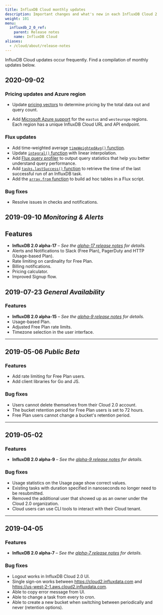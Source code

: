```yaml
---
title: InfluxDB Cloud monthly updates
description: Important changes and what's new in each InfluxDB Cloud 2.0 update.
weight: 101
menu:
  influxdb_2_0_ref:
    parent: Release notes
    name: InfluxDB Cloud
aliases:
  - /cloud/about/release-notes
---
```


InfluxDB Cloud updates occur frequently. Find a compilation of monthly updates below.

## 2020-09-02

### Pricing updates and Azure region

- Update [pricing vectors](/influxdb/v2.0/account-management/pricing-plans/#pricing-vect) to determine pricing by the total data out and query count.

- Add [Microsoft Azure support](/influxdb/v2.0/reference/urls/#microsoft-azure) for the `eastus` and `westeurope` regions. Each region has a unique InfluxDB Cloud URL and API endpoint.

### Flux updates

 - Add time-weighted average [`timeWeightedAvg()` function](/influxdb/v2.0/reference/flux/stdlib/built-in/transformations/aggregates/timeweightedavg/).
 - Update [`integral()` function](/influxdb/v2.0/reference/flux/stdlib/built-in/transformations/aggregates/integral/) with linear interpolation.
 - Add [Flux query profiler](/influxdb/v2.0/reference/flux/stdlib/profiler/#use-the-query-profiler-to-output-statistics-about-query-execution) to output query statistics that help you better understand query performance.
 - Add [`tasks.lastSuccess()` function](/influxdb/v2.0/reference/flux/stdlib/influxdb-tasks/lastsuccess/) to retrieve the time of the last successful run of an InfluxDB task.
 - Add the [`array.from` function](influxdb/v2.0/reference/flux/stdlib/experimental/array/from/) to build ad hoc tables in a Flux script.

### Bug fixes

 - Resolve issues in checks and notifications.

## 2019-09-10 _Monitoring & Alerts_

## Features
- **InfluxDB 2.0 alpha-17** –
  _See the [alpha-17 release notes](/influxdb/v2.0/reference/release-notes/influxdb/#v2-0-0-alpha-17-2019-08-14) for details._
- Alerts and Notifications to Slack (Free Plan), PagerDuty and HTTP (Usage-based Plan).
- Rate limiting on cardinality for Free Plan.
- Billing notifications.
- Pricing calculator.
- Improved Signup flow.

## 2019-07-23 _General Availability_

### Features

- **InfluxDB 2.0 alpha-15** –
  _See the [alpha-9 release notes](/influxdb/v2.0/reference/release-notes/influxdb/#v2-0-0-alpha-15-2019-07-11) for details._
- Usage-based Plan.
- Adjusted Free Plan rate limits.
- Timezone selection in the user interface.

---

## 2019-05-06 _Public Beta_

### Features

- Add rate limiting for Free Plan users.
- Add client libraries for Go and JS.

### Bug fixes

- Users cannot delete themselves from their Cloud 2.0 account.
- The bucket retention period for Free Plan users is set to 72 hours.
- Free Plan users cannot change a bucket's retention period.

---

## 2019-05-02

### Features

- **InfluxDB 2.0 alpha-9** –
  _See the [alpha-9 release notes](/influxdb/v2.0/reference/release-notes/influxdb/#v2-0-0-alpha-9-2019-05-01) for details._

### Bug fixes

- Usage statistics on the Usage page show correct values.
- Existing tasks with duration specified in nanoseconds no longer need to be resubmitted.
- Removed the additional user that showed up as an owner under the Cloud 2.0 organization.
- Cloud users can use CLI tools to interact with their Cloud tenant.


---

## 2019-04-05

### Features

- **InfluxDB 2.0 alpha-7** –
  _See the [alpha-7 release notes](/influxdb/v2.0/reference/release-notes/influxdb/#v2-0-0-alpha-7-2019-03-28) for details._

### Bug fixes

- Logout works in InfluxDB Cloud 2.0 UI.
- Single sign-on works between https://cloud2.influxdata.com and https://us-west-2-1.aws.cloud2.influxdata.com.
- Able to copy error message from UI.
- Able to change a task from every to cron.
- Able to create a new bucket when switching between periodically and never (retention options).
